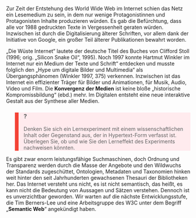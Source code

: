 <!-- filename: 08_Zur_weiteren_Entwicklung_von_Hypertext.md -->
<!-- title: Zur weiteren Entwicklung von Hypertext -->

Zur Zeit der Entstehung des World Wide Web im Internet schien das Netz ein Lesemedium zu sein, in dem nur wenige Protagonistinnen und Protagonisten Inhalte produzieren würden. Es gab die Befürchtung, dass alle vor 1988 gedruckten Texte in Vergessenheit geraten würden. Inzwischen ist durch die Digitalisierung älterer Schriften, vor allem dank der Initiative von Google, ein großer Teil älterer Publikationen bewahrt worden.

„Die Wüste Internet“ lautete der deutsche Titel des Buches von Clifford Stoll (1996; orig. „Silicon Snake Oil“, 1995). Noch 1997 konnte Hartmut Winkler im Internet nur ein Medium der Texte und Schrift“ entdecken und musste folglich den „Hype um digitale Bilder und Multimedia“ als Übergangsphänomen (Winkler 1997, 375) verkennen. Inzwischen ist das Internet ein effizienter Träger für Bilder und Animationen, für Musik, Audio, Video und Film. Die **Konvergenz der Medien** ist keine bloße „historische Kompromissbildung“ (ebd.) mehr. Im Digitalen entsteht eine neue interaktive Gestalt aus der Synthese aller Medien.

<blockquote style="background: #FFEBEE; border-left: 10px solid #F44336">

### ?

Denken Sie sich ein Lernexperiment mit einem wissenschaftlichen Inhalt oder Gegenstand aus, der in Hypertext-Form verfasst ist. Überlegen Sie, ob und wie Sie den Lerneffekt des Experiments nachweisen könnten.

</blockquote>

Es gibt zwar enorm leistungsfähige Suchmaschinen, doch Ordnung und Transparenz werden durch die Masse der Angebote und den Wildwuchs der Standards zugeschüttet, Ontologien, Metadaten und Taxonomien hinken weit hinter den seit Jahrhunderten gewachsenen Thesauri der Bibliotheken her. Das Internet versteht uns nicht, es ist nicht semantisch, das heißt, es kann nicht die Bedeutung von Aussagen und Sätzen verstehen. Dennoch ist es unverzichtbar geworden. Wir warten auf die nächste Entwicklungsstufe, die Tim Berners-Lee und eine Arbeitsgruppe des W3C unter dem Begriff „**Semantic Web**“ angekündigt haben.
